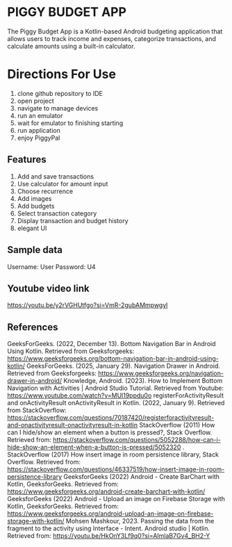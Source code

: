 # PIGGY BUDGET APP

The Piggy Budget App is a Kotlin-based Android budgeting application that allows users to track income and expenses, categorize transactions, and calculate amounts using a built-in calculator.

# Directions For Use
1.	clone github repository to IDE
2.	open project
3.	navigate to manage devices
4.	run an emulator
5.	wait for emulator to finishing starting
6.	run application
7.	enjoy PiggyPal

## Features
1. Add and save transactions
2. Use calculator for amount input
3. Choose recurrence
4. Add images
5. Add budgets
6. Select transaction category
7. Display transaction and budget history
8. elegant UI

## Sample data
Username: User
Password: U4

## Youtube video link
https://youtu.be/y2rVGHUtfgo?si=VmR-2gubAMmpwgyl

## References
GeeksForGeeks. (2022, December 13). Bottom Navigation Bar in Android Using Kotlin. Retrieved from Geeksforgeeks: https://www.geeksforgeeks.org/bottom-navigation-bar-in-android-using-kotlin/
GeeksForGeeks. (2025, January 29). Navigation Drawer in Android. Retrieved from Geeksforgeeks: https://www.geeksforgeeks.org/navigation-drawer-in-android/
Knowledge, Android. (2023). How to Implement Bottom Navigation with Activities | Android Studio Tutorial. Retrieved from Youtube: https://www.youtube.com/watch?v=MUl19ppdu0o
registerForActivityResult and onActivityResult onActivityResult in Kotlin. (2022, January 9). Retrieved from StackOverflow: https://stackoverflow.com/questions/70187420/registerforactivityresult-and-onactivityresult-onactivityresult-in-kotlin
StackOverflow (2011) How can I hide/show an element when a button is pressed?, Stack Overflow. Retrieved from: https://stackoverflow.com/questions/5052288/how-can-i-hide-show-an-element-when-a-button-is-pressed/5052320 .
StackOverflow (2017) How insert image in room persistence library, Stack Overflow. Retrieved from: https://stackoverflow.com/questions/46337519/how-insert-image-in-room-persistence-library 
GeeksforGeeks (2022) Android - Create BarChart with Kotlin, GeeksforGeeks. Retrieved from: https://www.geeksforgeeks.org/android-create-barchart-with-kotlin/ 
GeeksforGeeks (2022) Android - Upload an image on Firebase Storage with Kotlin, GeeksforGeeks. Retrieved from: https://www.geeksforgeeks.org/android-upload-an-image-on-firebase-storage-with-kotlin/ 
Mohsen Mashkour, 2023. Passing the data from the fragment to the activity using Interface - Intent. Android studio | Kotlin. Retrieved from: https://youtu.be/HkOnY3Lf9q0?si=AImlaB7Gv4_BH2-Y

